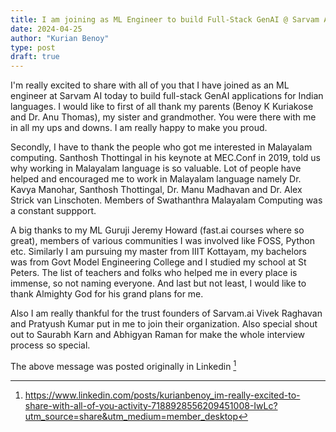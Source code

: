 ```yaml
---
title: I am joining as ML Engineer to build Full-Stack GenAI @ Sarvam AI
date: 2024-04-25
author: "Kurian Benoy"
type: post
draft: true
---
```


I'm really excited to share with all of you that I have joined as an ML engineer at Sarvam AI today to build full-stack GenAI applications for Indian languages. I would like to first of all thank my parents (Benoy K Kuriakose and Dr. Anu Thomas), my sister and grandmother. You were there with me in all my ups and downs. I am really happy to make you proud.



Secondly, I have to thank the people who got me interested in Malayalam computing. Santhosh Thottingal in his keynote at MEC.Conf in 2019, told us why working in Malayalam language is so valuable. Lot of people have helped and encouraged me to work in Malayalam language namely Dr. Kavya Manohar, Santhosh Thottingal, Dr. Manu Madhavan and Dr. Alex Strick van Linschoten. Members of Swathanthra Malayalam Computing was a constant suppport.



A big thanks to my ML Guruji Jeremy Howard (fast.ai courses where so great), members of various communities I was involved like FOSS, Python etc. Similarly I am pursuing my master from IIIT Kottayam, my bachelors was from Govt Model Engineering College and I studied my school at St Peters. The list of teachers and folks who helped me in every place is immense, so not naming everyone.  And last but not least, I would like to thank Almighty God for his grand plans for me.



Also I am really thankful for the trust founders of Sarvam.ai Vivek Raghavan and Pratyush Kumar put in me to join their organization. Also special shout out to Saurabh Karn and Abhigyan Raman for make the whole interview process so special.

The above message was posted originally in Linkedin [^1]

[^1]: https://www.linkedin.com/posts/kurianbenoy_im-really-excited-to-share-with-all-of-you-activity-7188928556209451008-IwLc?utm_source=share&utm_medium=member_desktop
